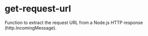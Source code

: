 # get-request-url
Function to extract the request URL from a Node.js HTTP response (http.IncomingMessage).
